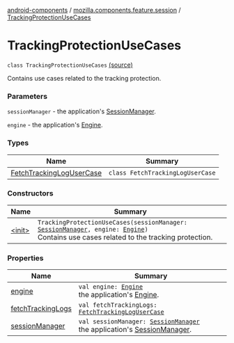 [android-components](../../index.md) / [mozilla.components.feature.session](../index.md) / [TrackingProtectionUseCases](./index.md)

# TrackingProtectionUseCases

`class TrackingProtectionUseCases` [(source)](https://github.com/mozilla-mobile/android-components/blob/master/components/feature/session/src/main/java/mozilla/components/feature/session/TrackingProtectionUseCases.kt#L19)

Contains use cases related to the tracking protection.

### Parameters

`sessionManager` - the application's [SessionManager](../../mozilla.components.browser.session/-session-manager/index.md).

`engine` - the application's [Engine](../../mozilla.components.concept.engine/-engine/index.md).

### Types

| Name | Summary |
|---|---|
| [FetchTrackingLogUserCase](-fetch-tracking-log-user-case/index.md) | `class FetchTrackingLogUserCase` |

### Constructors

| Name | Summary |
|---|---|
| [&lt;init&gt;](-init-.md) | `TrackingProtectionUseCases(sessionManager: `[`SessionManager`](../../mozilla.components.browser.session/-session-manager/index.md)`, engine: `[`Engine`](../../mozilla.components.concept.engine/-engine/index.md)`)`<br>Contains use cases related to the tracking protection. |

### Properties

| Name | Summary |
|---|---|
| [engine](engine.md) | `val engine: `[`Engine`](../../mozilla.components.concept.engine/-engine/index.md)<br>the application's [Engine](../../mozilla.components.concept.engine/-engine/index.md). |
| [fetchTrackingLogs](fetch-tracking-logs.md) | `val fetchTrackingLogs: `[`FetchTrackingLogUserCase`](-fetch-tracking-log-user-case/index.md) |
| [sessionManager](session-manager.md) | `val sessionManager: `[`SessionManager`](../../mozilla.components.browser.session/-session-manager/index.md)<br>the application's [SessionManager](../../mozilla.components.browser.session/-session-manager/index.md). |

